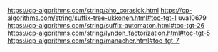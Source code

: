 https://cp-algorithms.com/string/aho_corasick.html
https://cp-algorithms.com/string/suffix-tree-ukkonen.html#toc-tgt-1  uva10679
https://cp-algorithms.com/string/suffix-automaton.html#toc-tgt-26 
https://cp-algorithms.com/string/lyndon_factorization.html#toc-tgt-5
https://cp-algorithms.com/string/manacher.html#toc-tgt-7